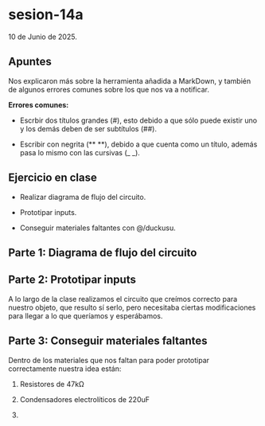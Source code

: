 # sesion-14a

10 de Junio de 2025.

## Apuntes

Nos explicaron más sobre la herramienta añadida a MarkDown, y también de algunos errores comunes sobre los que nos va a notificar.

**Errores comunes:** 

 - Escrbir dos títulos grandes (#), esto debido a que sólo puede existir uno y los demás deben de ser subtítulos (##).

 - Escribir con negrita (** **), debido a que cuenta como un título, además pasa lo mismo con las cursivas (_ _).

## Ejercicio en clase

 - Realizar diagrama de flujo del circuito.

 - Prototipar inputs.

 - Conseguir materiales faltantes con @/duckusu.

## Parte 1: Diagrama de flujo del circuito

## Parte 2: Prototipar inputs

A lo largo de la clase realizamos el circuito que creímos correcto para nuestro objeto, que resulto sí serlo, pero necesitaba ciertas modificaciones para llegar a lo que queríamos y esperábamos.

## Parte 3: Conseguir materiales faltantes

Dentro de los materiales que nos faltan para poder prototipar correctamente nuestra idea están:

 1. Resistores de 47kΩ

 2. Condensadores electrolíticos de 220uF

 3. 
